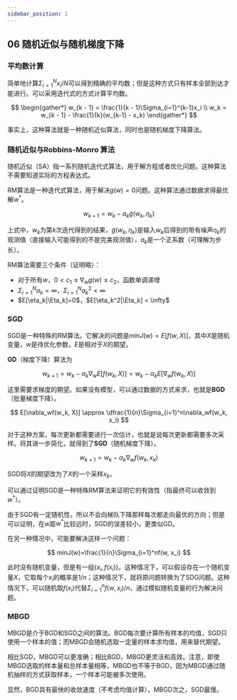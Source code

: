 ```yaml
---
sidebar_position: 1
---
```


## 06 随机近似与随机梯度下降

### 平均数计算

简单地计算$\Sigma_{i=1}^N x_i / N$可以得到精确的平均数；但是这种方式只有样本全部到达才能进行。可以采用迭代式的方式计算平均数。  

$$
\begin{gather*}
w_{k - 1} = \frac{1}{k - 1}\Sigma_{i=1}^{k-1}x_i \\
w_k = w_{k - 1} - \frac{1}{k}(w_{k-1} - x_k)
\end{gather*}
$$

事实上，这种算法就是一种随机近似算法，同时也是随机梯度下降算法。

### 随机近似与Robbins-Monro 算法

随机近似（SA）指一系列随机迭代式算法，用于解方程或者优化问题。这种算法不需要知道实际的方程表达式。 

RM算法是一种迭代式算法，用于解决$g(w)=0$问题。这种算法通过数据求得最优解$w^*$。  

$$
w_{k + 1} = w_k - a_k \widetilde{g}(w_k, \eta_k)
$$

上式中，$w_k$为第$k$次迭代得到的结果，$\widetilde{g}(w_k, \eta_k)$是输入$w_k$后得到的带有噪声$\eta_k$的观测值（直接输入可能得到的不是完美观测值），$a_k$是一个正系数（可理解为步长）。

RM算法需要三个条件（证明略）：

- 对于所有$w$，$0 < c_1 \le \nabla_wg(w) \le c_2$，函数单调递增 
- $\Sigma_{i=1}^Na_k = \infty$，$\Sigma_{i=1}^Na_k^2 < \infty$
- $E[\eta_k|\Eta_k]=0$，$E[\eta_k^2|\Eta_k] < \infty$

### SGD

SGD是一种特殊的RM算法。它解决的问题是$minJ(w)=E[f(w,X)]$，其中$X$是随机变量，$w$是待优化参数，$E$是相对于$X$的期望。

**GD**（梯度下降）算法为  

$$
w_{k + 1} = w_k - \alpha_k \nabla_wE[f(w_k, X)] =   w_k - \alpha_kE[\nabla_wf(w_k, X)]
$$

这里需要求梯度的期望。如果没有模型，可以通过数据的方式来求，也就是**BGD**（批量梯度下降）。  

$$
E[\nabla_wf(w_k, X)] \approx \dfrac{1}{n}\Sigma_{i=1}^n\nabla_wf(w_k, x_i)
$$

对于这种方案，每次更新都需要进行一次估计，也就是说每次更新都需要多次采样。将其进一步简化，就得到了**SGD**（随机梯度下降）。  

$$
w_{k + 1} = w_k - \alpha_k \nabla_wf(w_k, x_k)
$$

SGD将$X$的期望改为了$X$的一个采样$x_k$。

可以通过证明SGD是一种特殊RM算法来证明它的有效性（指最终可以收敛到$w^*$）。  

由于SGD有一定随机性，所以不会向梯队下降那样每次都走向最优的方向；但是可以证明，在$w$距$w^*$比较远时，SGD的误差较小，更类似GD。

在另一种情况中，可能要解决这样一个问题：  

$$
minJ(w)=\frac{1}{n}\Sigma_{i=1}^nf(w, x_i)
$$

此时没有随机变量，但是有一组$\{x_i, f(x_i)\}$。这种情况下，可以假设存在一个随机变量$X$，它取每个$x_i$的概率是$1/n$；这种情况下，就将原问题转换为了SDG问题。这种情况下，可以随机取$f(x_i)$代替$\Sigma_{i=1}^nf(w, x_i) / n$，通过模拟随机变量的行为解决问题。


### MBGD

MBGD是介于BGD和SGD之间的算法。BGD每次要计算所有样本的均值，SGD只使用一个样本的值；而MBGD会随机选取一定量的样本求均值，用来替代期望。

相比SGD，MBGD可以更准确；相比BGD，MBGD更灵活和高效。注意，即使MBGD选取的样本量和总样本量相等，MBGD也不等于BGD，因为MBGD通过随机抽样的方式获取样本，一个样本可能被多次使用。

显然，BGD具有最快的收敛速度（不考虑均值计算），MBGD次之，SGD最慢。